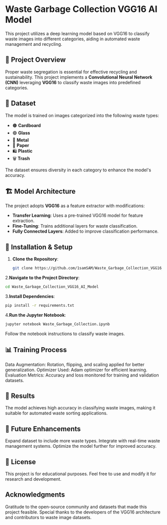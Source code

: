 # Waste Garbage Collection VGG16 AI Model

This project utilizes a deep learning model based on VGG16 to classify waste images into different categories, aiding in automated waste management and recycling.

## 📌 Project Overview

Proper waste segregation is essential for effective recycling and sustainability. This project implements a **Convolutional Neural Network (CNN)** leveraging **VGG16** to classify waste images into predefined categories.

## 📂 Dataset

The model is trained on images categorized into the following waste types:
- 🟤 **Cardboard**  
- 🟢 **Glass**  
- 🔩 **Metal**  
- 📄 **Paper**  
- 🛍️ **Plastic**  
- 🗑 **Trash**  

The dataset ensures diversity in each category to enhance the model's accuracy.

## 🏗 Model Architecture

The project adopts **VGG16** as a feature extractor with modifications:
- **Transfer Learning**: Uses a pre-trained VGG16 model for feature extraction.  
- **Fine-Tuning**: Trains additional layers for waste classification.  
- **Fully Connected Layers**: Added to improve classification performance.  

## 🔧 Installation & Setup

1. **Clone the Repository**:
   ```bash
   git clone https://github.com/1samSAM/Waste_Garbage_Collection_VGG16_AI_Model.git
   ```
2.**Navigate to the Project Directory**:
```bash
cd Waste_Garbage_Collection_VGG16_AI_Model
```
3.**Install Dependencies**:
```bash
pip install -r requirements.txt
```
4.**Run the Jupyter Notebook**:
```bash
jupyter notebook Waste_Garbage_Collection.ipynb
```
Follow the notebook instructions to classify waste images.
## 📊 Training Process
Data Augmentation: Rotation, flipping, and scaling applied for better generalization.
Optimizer Used: Adam optimizer for efficient learning.
Evaluation Metrics: Accuracy and loss monitored for training and validation datasets.
## 🎯 Results
The model achieves high accuracy in classifying waste images, making it suitable for automated waste sorting applications.

## 🚀 Future Enhancements
Expand dataset to include more waste types.
Integrate with real-time waste management systems.
Optimize the model further for improved accuracy.
## 📜 License
This project is for educational purposes. Feel free to use and modify it for research and development.
## Acknowledgments
Gratitude to the open-source community and datasets that made this project feasible. Special thanks to the developers of the VGG16 architecture and contributors to waste image datasets.
